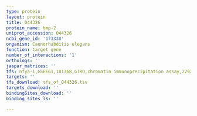 ```yaml
---
type: protein
layout: protein
title: O44326
protein_name: hmp-2
uniprot_accession: O44326
ncbi_gene_id: '173338'
organism: Caenorhabditis elegans
function: target gene
number_of_interactions: '1'
orthologs: ''
jaspar_matrices: ''
tfs: nfya-1,G5EEG1,181368,GTRD,chromatin immunoprecipitation assay,27924024%5Buid%5D,No
targets: ''
tfs_download: tfs_of_O44326.tsv
targets_download: ''
bindingSites_download: ''
binding_sites_ls: ''

---
```

